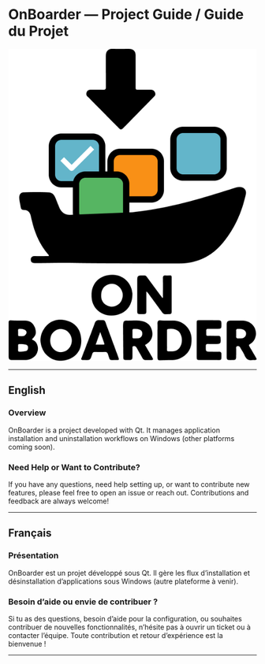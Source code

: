 
# OnBoarder — Project Guide / Guide du Projet
<p align="center">
  <img src="icon.png" alt="OnBoarder Icon">
</p>

---

## English

### Overview

OnBoarder is a project developed with Qt. It manages application installation and uninstallation workflows on Windows (other platforms coming soon).

### Need Help or Want to Contribute?

If you have any questions, need help setting up, or want to contribute new features, please feel free to open an issue or reach out. Contributions and feedback are always welcome!

---

## Français

### Présentation

OnBoarder est un projet développé sous Qt. Il gère les flux d’installation et désinstallation d’applications sous Windows (autre plateforme à venir).

### Besoin d’aide ou envie de contribuer ?

Si tu as des questions, besoin d’aide pour la configuration, ou souhaites contribuer de nouvelles fonctionnalités, n’hésite pas à ouvrir un ticket ou à contacter l’équipe. Toute contribution et retour d’expérience est la bienvenue !

---
